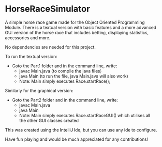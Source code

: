 # HorseRaceSimulator
A simple horse race game made for the Object Oriented Programming Module. There is a textual version with basic features and a more advanced GUI version of the horse race that includes betting, displaying statistics, accessories and more.

No dependencies are needed for this project.

To run the textual version:
  - Goto the Part1 folder and in the command line, write:
      - javac Main.java (to compile the java files)
      - java Main (to run the file, java Main.java will also work)
      - Note: Main simply executes Race.startRace();

Similarly for the graphical version:
  - Goto the Part2 folder and in the command line, write:
    - javac Main.java
    - java Main
    - Note: Main simply executes Race.startRaceGUI() which utilises all the other GUI classes created

This was created using the IntelliJ Ide, but you can use any ide to configure.

Have fun playing and would be much appreciated for any contributions!

